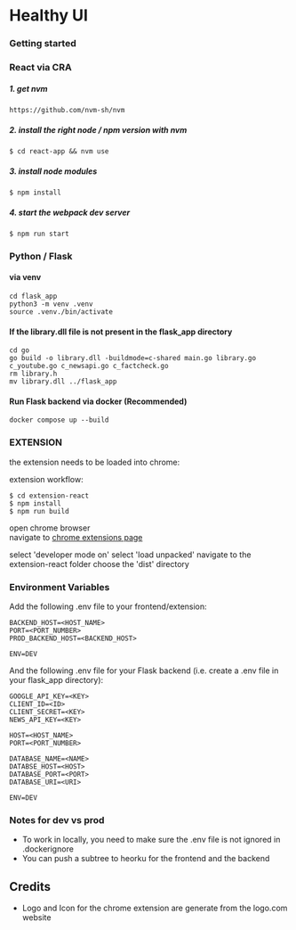 #  Healthy UI

### Getting started 

### React via CRA
##### 1. get nvm 
`https://github.com/nvm-sh/nvm`

##### 2. install the right node / npm version with nvm   

`$ cd react-app && nvm use `

##### 3. install node modules  

`$ npm install`

##### 4. start the webpack dev server 

`$ npm run start`


### Python / Flask

#### via venv 
```
cd flask_app
python3 -m venv .venv
source .venv./bin/activate
```

#### If the library.dll file is not present in the flask_app directory
```
cd go
go build -o library.dll -buildmode=c-shared main.go library.go c_youtube.go c_newsapi.go c_factcheck.go
rm library.h
mv library.dll ../flask_app
```

#### Run Flask backend via docker (Recommended)
```
docker compose up --build
```

### EXTENSION

the extension needs to be loaded into chrome: 

extension workflow: 

`$ cd extension-react`  
`$ npm install`   
`$ npm run build`   

open chrome browser  
navigate to [chrome extensions page](chrome://extensions/)

select 'developer mode on' 
select 'load unpacked'
navigate to the extension-react folder 
choose the 'dist' directory 

### Environment Variables
Add the following .env file to your frontend/extension:
```
BACKEND_HOST=<HOST_NAME>
PORT=<PORT_NUMBER>
PROD_BACKEND_HOST=<BACKEND_HOST>

ENV=DEV
```
And the following .env file for your Flask backend (i.e. create a .env file in your flask_app directory):
```
GOOGLE_API_KEY=<KEY>
CLIENT_ID=<ID>
CLIENT_SECRET=<KEY>
NEWS_API_KEY=<KEY>

HOST=<HOST_NAME>
PORT=<PORT_NUMBER>

DATABASE_NAME=<NAME>
DATABSE_HOST=<HOST>
DATABASE_PORT=<PORT>
DATABASE_URI=<URI>

ENV=DEV
```

### Notes for dev vs prod
- To work in locally, you need to make sure the .env file is not ignored in .dockerignore
- You can push a subtree to heorku for the frontend and the backend

## Credits
- Logo and Icon for the chrome extension are generate from the logo.com website
